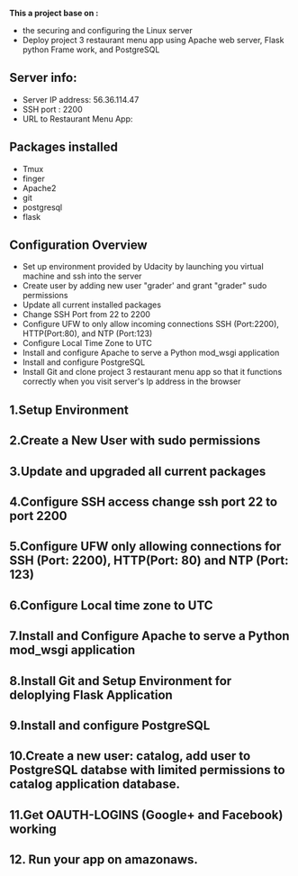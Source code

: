 **This a project base on :**

- the securing and configuring the Linux server
- Deploy project 3 restaurant menu app using Apache web server, Flask python Frame work, and PostgreSQL

## **Server info:**
- Server IP address: 56.36.114.47
- SSH port : 2200
- URL  to Restaurant Menu App:

## **Packages installed**

- Tmux
- finger
- Apache2
- git 
- postgresql
- flask

## **Configuration Overview**

- Set up environment provided  by Udacity by launching  you virtual machine and ssh into the server
- Create user by adding new user  "grader' and grant "grader" sudo  permissions
- Update all current  installed packages
- Change SSH Port from 22 to 2200
- Configure UFW  to only allow incoming connections  SSH (Port:2200), HTTP(Port:80),  and NTP (Port:123)
- Configure Local Time Zone  to UTC
- Install and configure  Apache to serve a Python mod_wsgi application
- Install and configure PostgreSQL
- Install Git and clone  project 3 restaurant menu app so that it functions correctly when you visit server's Ip address in the browser

## 1.**Setup Environment**
## 2.**Create a New User with sudo permissions**
## 3.**Update and upgraded all current packages**
## 4.**Configure SSH access change ssh port 22 to port 2200**
## 5.**Configure UFW only allowing connections for SSH (Port: 2200), HTTP(Port: 80) and NTP (Port: 123)**
## 6.**Configure Local time zone to UTC**
## 7.**Install and Configure Apache to serve a Python mod_wsgi application**
## 8.**Install Git and Setup Environment for deloplying Flask Application**
## 9.**Install and configure PostgreSQL**
## 10.**Create a new user: catalog, add user to PostgreSQL databse with limited permissions to catalog application database.**
## 11.**Get OAUTH-LOGINS (Google+ and Facebook) working**
## 12. **Run your app on amazonaws.**

